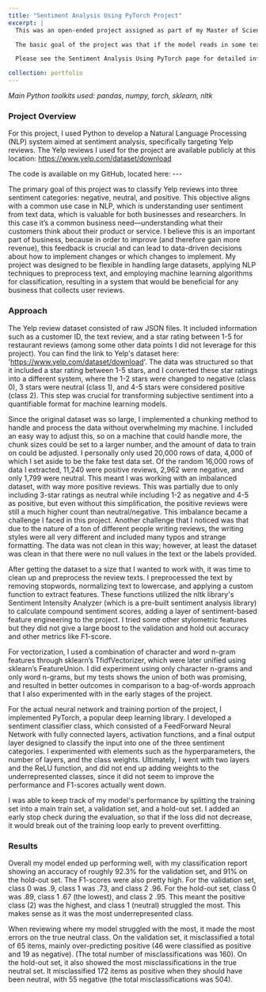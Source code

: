 ```yaml
---
title: "Sentiment Analysis Using PyTorch Project"
excerpt: |
  This was an open-ended project assigned as part of my Master of Science (Human Language Technology) program, in the class Advanced Statistical Natural Language Processing. It had the goal of experimenting with and learning about neural networks. The task I chose was to investigate doing a sentiment analysis on a real-world dataset that I found online. I chose this task because sentiment analysis is an important NLP task, since it can help companies understand what their customers are saying about them, and where they can make improvements. 

  The basic goal of the project was that if the model reads in some text, it will be able to predict the negative, neutral, or positive sentiment. While this is focused on a particular dataset I found on Yelp, the basic architecture I developed could be used on other datasets as well (with additional testing and adjustments to the model based on different styles of texts).

  Please see the Sentiment Analysis Using PyTorch page for detailed information about this project.

collection: portfolio
---
```


_Main Python toolkits used: pandas, numpy, torch, sklearn, nltk_

### Project Overview
For this project, I used Python to develop a Natural Language Processing (NLP) system aimed at sentiment analysis, specifically targeting Yelp reviews. The Yelp reviews I used for the project are available publicly at this location: https://www.yelp.com/dataset/download

The code is available on my GitHub, located here: ---

The primary goal of this project was to classify Yelp reviews into three sentiment categories: negative, neutral, and positive. This objective aligns with a common use case in NLP, which is understanding user sentiment from text data, which is valuable for both businesses and researchers. In this case it’s a common business need—understanding what their customers think about their product or service. I believe this is an important part of business, because in order to improve (and therefore gain more revenue), this feedback is crucial and can lead to data-driven decisions about how to implement changes or which changes to implement.
My project was designed to be flexible in handling large datasets, applying NLP techniques to preprocess text, and employing machine learning algorithms for classification, resulting in a system that would be beneficial for any business that collects user reviews.

### Approach

The Yelp review dataset consisted of raw JSON files. It included information such as a customer ID, the text review, and a star rating between 1-5 for restaurant reviews (among some other data points I did not leverage for this project). You can find the link to Yelp's dataset here: 'https://www.yelp.com/dataset/download'. The data was structured so that it included a star rating between 1-5 stars, and I converted these star ratings into a different system, where the 1-2 stars were changed to negative (class 0), 3 stars were neutral (class 1), and 4-5 stars were considered positive (class 2). This step was crucial for transforming subjective sentiment into a quantifiable format for machine learning models.

Since the original dataset was so large, I implemented a chunking method to handle and process the data without overwhelming my machine. I included an easy way to adjust this, so on a machine that could handle more, the chunk sizes could be set to a larger number, and the amount of data to train on could be adjusted. I personally only used 20,000 rows of data, 4,000 of which I set aside to be the fake test data set. Of the random 16,000 rows of data I extracted, 11,240 were positive reviews, 2,962 were negative, and only 1,799 were neutral. This meant I was working with an imbalanced dataset, with way more positive reviews. This was partially due to only including 3-star ratings as neutral while including 1-2 as negative and 4-5 as positive, but even without this simplification, the positive reviews were still a much higher count than neutral/negative. This imbalance became a challenge I faced in this project.
Another challenge that I noticed was that due to the nature of a ton of different people writing reviews, the writing styles were all very different and included many typos and strange formatting. The data was not clean in this way; however, at least the dataset was clean in that there were no null values in the text or the labels provided.

After getting the dataset to a size that I wanted to work with, it was time to clean up and preprocess the review texts. I preprocessed the text by removing stopwords, normalizing text to lowercase, and applying a custom function to extract features. These functions utilized the nltk library's Sentiment Intensity Analyzer (which is a pre-built sentiment analysis library) to calculate compound sentiment scores, adding a layer of sentiment-based feature engineering to the project. I tried some other stylometric features but they did not give a large boost to the validation and hold out accuracy and other metrics like F1-score.

For vectorization, I used a combination of character and word n-gram features through sklearn’s TfidfVectorizer, which were later unified using sklearn’s FeatureUnion. I did experiment using only character n-grams and only word n-grams, but my tests shows the union of both was promising, and resulted in better outcomes in comparison to a bag-of-words approach that I also experimented with in the early stages of the project.

For the actual neural network and training portion of the project, I implemented PyTorch, a popular deep learning library. I developed a sentiment classifier class, which consisted of a FeedForward Neural Network with fully connected layers, activation functions, and a final output layer designed to classify the input into one of the three sentiment categories. I experimented with elements such as the hyperparameters, the number of layers, and the class weights. Ultimately, I went with two layers and the ReLU function, and did not end up adding weights to the underrepresented classes, since it did not seem to improve the performance and F1-scores actually went down.

I was able to keep track of my model's performance by splitting the training set into a main train set, a validation set, and a hold-out set. I added an early stop check during the evaluation, so that if the loss did not decrease, it would break out of the training loop early to prevent overfitting.

### Results

Overall my model ended up performing well, with my classification report showing an accuracy of roughly 92.3% for the validation set, and 91% on the hold-out set. The F1-scores were also pretty high. For the validation set, class 0 was .9, class 1 was .73, and class 2 .96. For the hold-out set, class 0 was .89, class 1 .67 (the lowest), and class 2 .95. This meant the positive class (2) was the highest, and class 1 (neutral) struggled the most. This makes sense as it was the most underrepresented class.

When reviewing where my model struggled with the most, it made the most errors on the true neutral class. On the validation set, it misclassified a total of 65 items, mainly over-predicting positive (46 were classified as positive and 19 as negative). (The total number of misclassifications was 160). On the hold-out set, it also showed the most misclassifications in the true neutral set. It misclassified 172 items as positive when they should have been neutral, with 55 negative (the total misclassifications was 504).
